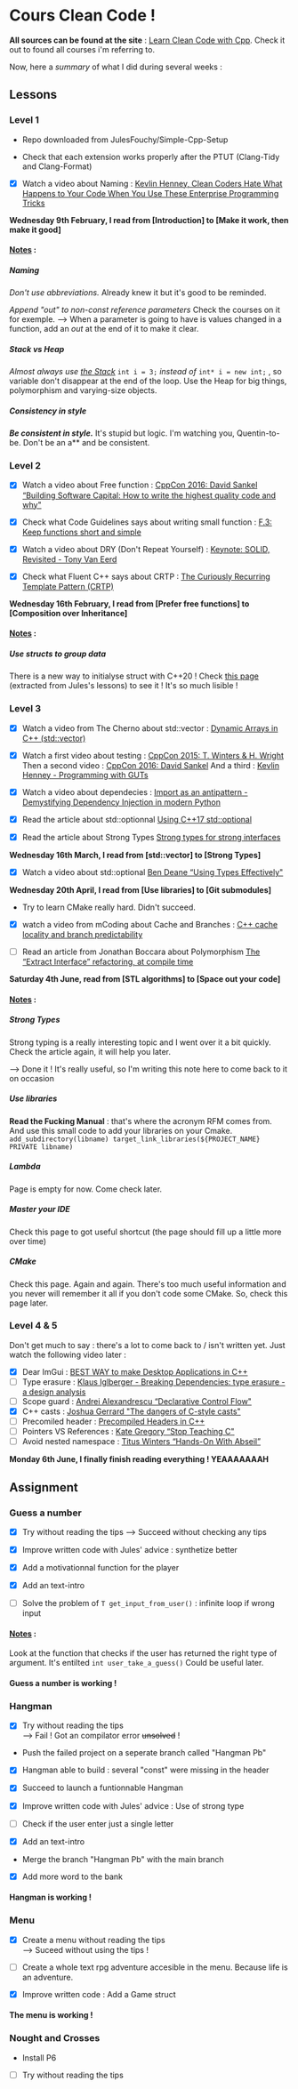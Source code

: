 # Cours Clean Code !


**All sources can be found at the site** : [Learn Clean Code with Cpp](https://julesfouchy.github.io/Learn--Clean-Code-With-Cpp/lessons/).
Check it out to found all courses i'm referring to.

Now, here a *summary* of what I did during several weeks :

## Lessons


### Level 1

- Repo downloaded from JulesFouchy/Simple-Cpp-Setup

- Check that each extension works properly after the PTUT (Clang-Tidy and Clang-Format)

- [x] Watch a video about Naming : [Kevlin Henney, Clean Coders Hate What Happens to Your Code When You Use These Enterprise Programming Tricks](https://youtu.be/FyCYva9DhsI?t=2490)

**Wednesday 9th February, I read from [Introduction] to [Make it work, then make it good]** 

#### <ins>Notes</ins> :

##### Naming
_Don't use abbreviations._ Already knew it but it's good to be reminded.

_Append "out" to non-const reference parameters_ Check the courses on it for exemple.
--> When a parameter is going to have is values changed in a function, add an _out_ at the end of it to make it clear.

##### Stack vs Heap

_Almost always use <ins>the Stack</ins>_ `int i = 3;` _instead of_ `int* i = new int;` , so variable don't disappear at the end of the loop.
Use the Heap for big things, polymorphism and varying-size objects.

##### Consistency in style

_**Be consistent in style.**_ It's stupid but logic. I'm watching you, Quentin-to-be. Don't be an a** and be consistent.

### Level 2

- [x] Watch a video about Free function : [CppCon 2016: David Sankel “Building Software Capital: How to write the highest quality code and why"](https://www.youtube.com/watch?v=ta3S8CRN2TM&t=2158s)

- [x] Check what Code Guidelines says about writing small function : [F.3: Keep functions short and simple](https://isocpp.github.io/CppCoreGuidelines/CppCoreGuidelines#Rf-single)

- [x] Watch a video about DRY (Don't Repeat Yourself) : [Keynote: SOLID, Revisited - Tony Van Eerd ](https://www.youtube.com/watch?v=glYq-dvgby4&t=4157s)

- [x] Check what Fluent C++ says about CRTP : [The Curiously Recurring Template Pattern (CRTP)](https://isocpp.github.io/CppCoreGuidelines/CppCoreGuidelines#Rf-single)

**Wednesday 16th February, I read from [Prefer free functions] to [Composition over Inheritance]** 

#### <ins>Notes</ins> :

##### Use structs to group data

There is a new way to initialyse struct with C++20 ! Check [this page](https://julesfouchy.github.io/Learn--Clean-Code-With-Cpp/lessons/use-structs-to-group-data/) (extracted from Jules's lessons) to see it ! It's so much lisible !


### Level 3

- [x] Watch a video from The Cherno about std::vector : [Dynamic Arrays in C++ (std::vector)](https://www.youtube.com/watch?v=PocJ5jXv8No)

- [x] Watch a first video about testing : [CppCon 2015: T. Winters & H. Wright](https://www.youtube.com/watch?v=u5senBJUkPc)
      Then a second video : [CppCon 2016: David Sankel](https://www.youtube.com/watch?v=ta3S8CRN2TM&t=1306s)
      And a third : [Kevlin Henney - Programming with GUTs](https://www.youtube.com/watch?v=cfh6ZrA19r4&t=983s)

- [x] Watch a video about dependecies : [Import as an antipattern - Demystifying Dependency Injection in modern Python](https://www.youtube.com/watch?v=qkGxy4c64Jg)

- [x] Read the article about std::optionnal [Using C++17 std::optional](https://www.cppstories.com/2018/05/using-optional/)

- [x] Read the article about Strong Types [Strong types for strong interfaces](https://www.fluentcpp.com/2016/12/08/strong-types-for-strong-interfaces/)

**Wednesday 16th March, I read from [std::vector] to [Strong Types]** 


- [x] Watch a video about std::optional [Ben Deane “Using Types Effectively"](https://www.youtube.com/watch?v=ojZbFIQSdl8)

**Wednesday 20th April, I read from [Use libraries] to [Git submodules]** 


- Try to learn CMake really hard. Didn't succeed.

- [x] watch a video from mCoding about Cache and Branches : [C++ cache locality and branch predictability](https://www.youtube.com/watch?v=EmzdmqUWq3o)

- [ ] Read an article from Jonathan Boccara about Polymorphism [The “Extract Interface” refactoring, at compile time](https://www.fluentcpp.com/2017/04/28/extract-interface-cpp/)

**Saturday 4th June, read from  [STL algorithms] to [Space out your code]** 

#### <ins>Notes</ins> :

##### Strong Types

Strong typing is a really interesting topic and I went over it a bit quickly. Check the article again, it will help you later.  

--> Done it ! It's really useful, so I'm writing this note here to come back to it on occasion

##### Use libraries

**Read the Fucking Manual** : that's where the acronym RFM comes from.  
And use this small code to add your libraries on your Cmake.  
`add_subdirectory(libname) target_link_libraries(${PROJECT_NAME} PRIVATE libname)`

##### Lambda

Page is empty for now. Come check later.

##### Master your IDE

Check this page to got useful shortcut (the page should fill up a little more over time)

##### CMake

Check this page. Again and again. 
There's too much useful information and you never will remember it all if you don't code some CMake.
So, check this page later.

### Level 4 & 5

Don't get much to say : there's a lot to come back to / isn't written yet.
Just watch the following video later :
- [x] Dear ImGui : [BEST WAY to make Desktop Applications in C++](https://youtu.be/vWXrFetSH8w)
- [ ]  Type erasure : [Klaus Iglberger - Breaking Dependencies: type erasure - a design analysis](https://youtu.be/jKt6A3wnDyI)
- [ ]  Scope guard : [Andrei Alexandrescu “Declarative Control Flow"](https://www.youtube.com/watch?v=WjTrfoiB0MQ)
- [x]  C++ casts : [Joshua Gerrard "The dangers of C-style casts"](https://www.youtube.com/watch?v=DAvZ3OG9cNo)
- [ ]  Precomiled header : [Precompiled Headers in C++](https://www.youtube.com/watch?v=eSI4wctZUto)
- [ ]  Pointers VS References : [Kate Gregory “Stop Teaching C"](https://www.youtube.com/watch?v=YnWhqhNdYyk&t=2253s)
- [ ]  Avoid nested namespace : [Titus Winters “Hands-On With Abseil”](https://www.youtube.com/watch?v=xu7q8dGvuwk&t=1198s)

**Monday 6th June, I finally finish reading everything ! YEAAAAAAAH** 

## Assignment

### Guess a number

- [x] Try without reading the tips
--> Succeed without checking any tips

- [x] Improve written code with Jules' advice : synthetize better

- [x] Add a motivationnal function for the player

- [x] Add an text-intro

- [ ] Solve the problem of `T get_input_from_user()` : infinite loop if wrong input

#### <ins>Notes</ins> :

Look at the function that checks if the user has returned the right type of argument. It's entilted `int user_take_a_guess()`
Could be useful later.

#### Guess a number is working !

### Hangman

- [x] Try without reading the tips  
--> Fail ! Got an compilator error ~~unsolved~~ !

- Push the failed project on a seperate branch called "Hangman Pb"
 
- [x] Hangman able to build : several "const" were missing in the header

- [x] Succeed to launch a funtionnable Hangman

- [x] Improve written code with Jules' advice : Use of strong type

- [ ] Check if the user enter just a single letter

- [x] Add an text-intro

- Merge the branch "Hangman Pb" with the main branch

- [x] Add more word to the bank

#### Hangman is working !

### Menu

- [x] Create a menu without reading the tips  
--> Suceed without using the tips !

- [ ] Create a whole text rpg adventure accesible in the menu. Because life is an adventure.

- [x] Improve written code : Add a Game struct

#### The menu is working !

### Nought and Crosses 

- Install P6

- [ ] Try without reading the tips  



